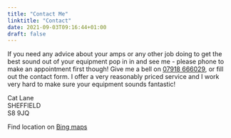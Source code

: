 ```yaml
---
title: "Contact Me"
linktitle: "Contact"
date: 2021-09-03T09:16:44+01:00
draft: false
---
```


If you need any advice about your amps or any other job doing to get the best sound out of your equipment pop in in and see me - please phone to make an appointment first though! Give me a bell on [07918 666029](tel:07918666029), or fill out the contact form. I offer a very reasonably priced service and I work very hard to make sure your equipment sounds fantastic!

Cat Lane  
SHEFFIELD  
S8 9JQ

Find location on [Bing maps](https://binged.it/2f4Ryk7)


